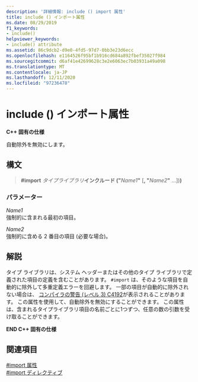 ```yaml
---
description: '詳細情報: include () import 属性'
title: include () インポート属性
ms.date: 08/29/2019
f1_keywords:
- include()
helpviewer_keywords:
- include() attribute
ms.assetid: 86c9dcb2-d9e0-4fd5-97d7-0bb3e23d6ecc
ms.openlocfilehash: e1164526f95bf1b916cd684a892fbef35027f984
ms.sourcegitcommit: d6af41e42699628c3e2e6063ec7b03931a49a098
ms.translationtype: MT
ms.contentlocale: ja-JP
ms.lasthandoff: 12/11/2020
ms.locfileid: "97236478"
---
```

# <a name="include-import-attribute"></a>include () インポート属性

**C++ 固有の仕様**

自動除外を無効にします。

## <a name="syntax"></a>構文

> **#import** *タイプライブラリ***インクルード ("**_Name1_**"** [__, "__*Name2*__"__ ...])__)__

### <a name="parameters"></a>パラメーター

*Name1*\
強制的に含まれる最初の項目。

*Name2*\
強制的に含める 2 番目の項目 (必要な場合)。

## <a name="remarks"></a>解説

タイプ ライブラリは、システム ヘッダーまたはその他のタイプ ライブラリで定義された項目の定義を含むことがあります。 `#import` は、そのような項目を自動的に除外して多重定義エラーを回避します。 一部の項目が自動的に除外されない場合は、 [コンパイラの警告 (レベル 3) C4192](../error-messages/compiler-warnings/compiler-warning-level-3-c4192.md)が表示されることがあります。 この属性を使用して、自動除外を無効にすることができます。 この属性は、含まれるタイプライブラリ項目の名前ごとに1つずつ、任意の数の引数を受け取ることができます。

**END C++ 固有の仕様**

## <a name="see-also"></a>関連項目

[#import 属性](../preprocessor/hash-import-attributes-cpp.md)\
[#import ディレクティブ](../preprocessor/hash-import-directive-cpp.md)
